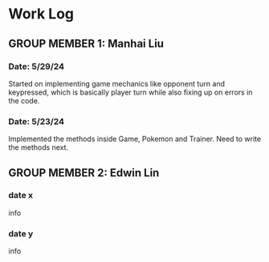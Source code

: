 # Work Log

## GROUP MEMBER 1: Manhai Liu

### Date: 5/29/24

Started on implementing game mechanics like opponent turn and keypressed, which is basically player turn while also fixing up on errors in the code. 

### Date: 5/23/24

Implemented the methods inside Game, Pokemon and Trainer. Need to write the methods next.


## GROUP MEMBER 2: Edwin Lin

### date x

info

### date y

info
